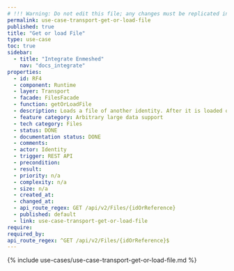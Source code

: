 ```yaml
---
# !!! Warning: Do not edit this file; any changes must be replicated in Excel !!!
permalink: use-case-transport-get-or-load-file
published: true
title: "Get or load File"
type: use-case
toc: true
sidebar:
  - title: "Integrate Enmeshed"
    nav: "docs_integrate"
properties:
  - id: RF4
  - component: Runtime
  - layer: Transport
  - facade: FilesFacade
  - function: getOrLoadFile
  - description: Loads a file of another identity. After it is loaded once, you can retrieve it without the need for the secret key by calling one of the GET-routes.
  - feature category: Arbitrary large data support
  - tech category: Files
  - status: DONE
  - documentation status: DONE
  - comments:
  - actor: Identity
  - trigger: REST API
  - precondition:
  - result:
  - priority: n/a
  - complexity: n/a
  - size: n/a
  - created_at:
  - changed_at:
  - api_route_regex: GET /api/v2/Files/{idOrReference}
  - published: default
  - link: use-case-transport-get-or-load-file
require:
required_by:
api_route_regex: ^GET /api/v2/Files/{idOrReference}$
---
```


{% include use-cases/use-case-transport-get-or-load-file.md %}
